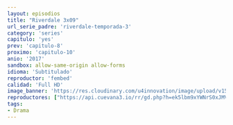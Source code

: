 ```yaml
---
layout: episodios
title: "Riverdale 3x09"
url_serie_padre: 'riverdale-temporada-3'
category: 'series'
capitulo: 'yes'
prev: 'capitulo-8'
proximo: 'capitulo-10'
anio: '2017'
sandbox: allow-same-origin allow-forms
idioma: 'Subtitulado'
reproductor: 'fembed'
calidad: 'Full HD'
image_banner: 'https://res.cloudinary.com/u4innovation/image/upload/v1565152608/maxresdefault-min_vy9nnj.jpg'
reproductores: ["https://api.cuevana3.io/rr/gd.php?h=ek5lbm9xYWNrS0xJMVp5b21KREk0dFBLbjVkaHhkRGdrOG1jbnBpUnhhS1ZxNTVub2M3SzRaZXFvSHhxdE5Xc3ZadGpoR3JieEw2MnJXbUxtY2JZNGRXU3FadVkyUT09"]
tags:
- Drama
---
```












